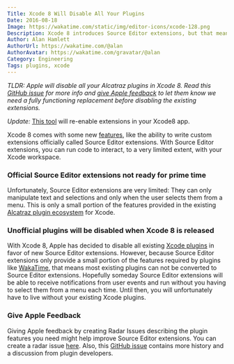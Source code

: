 ```yaml
---
Title: Xcode 8 Will Disable All Your Plugins
Date: 2016-08-18
Image: https://wakatime.com/static/img/editor-icons/xcode-128.png
Description: Xcode 8 introduces Source Editor extensions, but that means all your current extensions will be disabled.
Author: Alan Hamlett
AuthorUrl: https://wakatime.com/@alan
AuthorAvatar: https://wakatime.com/gravatar/@alan
Category: Engineering
Tags: plugins, xcode
---
```


*TLDR: Apple will disable all your Alcatraz plugins in Xcode 8. Read this
[GitHub issue][issue] for more info and [give Apple feedback][radars] to let
them know we need a fully functioning replacement before disabling the
existing extensions.*

*Update:* [This tool][patch] will re-enable extensions in your Xcode8 app.

Xcode 8 comes with some new [features][features], like the ability to write
custom extensions officially called Source Editor extensions. With Source
Editor extensions, you can run code to interact, to a very limited extent,
with your Xcode workspace.

### Official Source Editor extensions not ready for prime time

Unfortunately, Source Editor extensions are very limited: They can only
manipulate text and selections and only when the user selects them from a
menu. This is only a small portion of the features provided in the existing
[Alcatraz plugin ecosystem][alcatraz] for Xcode.

### Unofficial plugins will be disabled when Xcode 8 is released

With Xcode 8, Apple has decided to disable all existing
[Xcode plugins][alcatraz] in favor of new Source Editor extensions. However,
because Source Editor extensions only provide a small portion of the features
required by plugins like [WakaTime][xcode-wakatime], that means most existing
plugins can not be converted to Source Editor extensions. Hopefully someday
Source Editor extensions will be able to receive notifications from user
events and run without you having to select them from a menu each time. Until
then, you will unfortunately have to live without your existing Xcode plugins.

### Give Apple Feedback

Giving Apple feedback by creating Radar Issues describing the plugin features
you need might help improve Source Editor extensions. You can create a radar
issue [here][radars]. Also, this [GitHub issue][issue] contains more history
and a discussion from plugin developers.

[features]: https://developer.apple.com/xcode/features/
[xcode-wakatime]: https://github.com/wakatime/xcode-wakatime
[alcatraz]: http://alcatraz.io/
[radars]: https://bugreport.apple.com/
[issue]: https://github.com/alcatraz/Alcatraz/issues/475
[patch]: https://s3-us-west-1.amazonaws.com/wakatime/MakeXcodeGr8Again.app.zip
